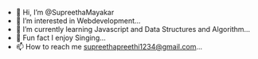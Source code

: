 - 👋 Hi, I’m @SupreethaMayakar
- 👀 I’m interested in Webdevelopment...
- 🌱 I’m currently learning Javascript and Data Structures and Algorithm...
- 💞️ Fun fact I enjoy Singing...
- 📫 How to reach me supreethapreethi1234@gmail.com...

<!---
SupreethaMayakar/SupreethaMayakar is a ✨ special ✨ repository because its `README.md` (this file) appears on your GitHub profile.
You can click the Preview link to take a look at your changes.
--->

